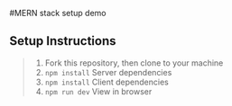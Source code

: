#MERN stack setup demo

## Setup Instructions

> 1. Fork this repository, then clone to your machine
> 2. `npm install` Server dependencies
> 3. `npm install` Client dependencies
> 4. `npm run dev` View in browser